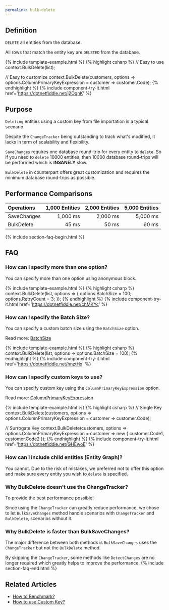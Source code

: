 ```yaml
---
permalink: bulk-delete
---
```


## Definition
`DELETE` all entities from the database.

All rows that match the entity key are `DELETED` from the database.

{% include template-example.html %} 
{% highlight csharp %}
// Easy to use
context.BulkDelete(list);

// Easy to customize
context.BulkDelete(customers, options => options.ColumnPrimaryKeyExpression = customer => customer.Code);
{% endhighlight %}
{% include component-try-it.html href='https://dotnetfiddle.net/j2OgnK' %}

## Purpose
`Deleting` entities using a custom key from file importation is a typical scenario.

Despite the `ChangeTracker` being outstanding to track what's modified, it lacks in term of scalability and flexibility.

`SaveChanges` requires one database round-trip for every entity to `delete`. So if you need to `delete` 10000 entities, then 10000 database round-trips will be performed which is **INSANELY** slow.

`BulkDelete` in counterpart offers great customization and requires the minimum database round-trips as possible.

## Performance Comparisons

| Operations      | 1,000 Entities | 2,000 Entities | 5,000 Entities |
| :-------------- | -------------: | -------------: | -------------: |
| SaveChanges     | 1,000 ms       | 2,000 ms       | 5,000 ms       |
| BulkDelete      | 45 ms          | 50 ms          | 60 ms          |

{% include section-faq-begin.html %}
## FAQ

### How can I specify more than one option?
You can specify more than one option using anonymous block.

{% include template-example.html %} 
{% highlight csharp %}
context.BulkDelete(list, options => {
	options.BatchSize = 100;
	options.RetryCount = 3;
});
{% endhighlight %}
{% include component-try-it.html href='https://dotnetfiddle.net/chMKYc' %}

### How can I specify the Batch Size?
You can specify a custom batch size using the `BatchSize` option.

Read more: [BatchSize](/batch-size)

{% include template-example.html %} 
{% highlight csharp %}
context.BulkDelete(list, options => options.BatchSize = 100);
{% endhighlight %}
{% include component-try-it.html href='https://dotnetfiddle.net/hnztHx' %}

### How can I specify custom keys to use?
You can specify custom key using the `ColumnPrimaryKeyExpression` option.

Read more: [ColumnPrimaryKeyExpression](/column-primary-key-expression)

{% include template-example.html %} 
{% highlight csharp %}
// Single Key
context.BulkDelete(customers, options => options.ColumnPrimaryKeyExpression = customer => customer.Code);

// Surrogate Key
context.BulkDelete(customers, options => options.ColumnPrimaryKeyExpression = customer => new { customer.Code1, customer.Code2 });
{% endhighlight %}
{% include component-try-it.html href='https://dotnetfiddle.net/GHEwoE' %}

### How can I include child entities (Entity Graph)?
You cannot. Due to the risk of mistakes, we preferred not to offer this option and make sure every entity you wish to `delete` is specified.

### Why BulkDelete doesn't use the ChangeTracker?
To provide the best performance possible!

Since using the `ChangeTracker` can greatly reduce performance, we chose to let `BulkSaveChanges` method handle scenarios with `ChangeTracker` and `BulkDelete`, scenarios without it.

### Why BulkDelete is faster than BulkSaveChanges?
The major difference between both methods is `BulkSaveChanges` uses the `ChangeTracker` but not the `BulkDelete` method.

By skipping the `ChangeTracker`, some methods like `DetectChanges` are no longer required which greatly helps to improve the performance.
{% include section-faq-end.html %}

## Related Articles

- [How to Benchmark?](benchmark)
- [How to use Custom Key?](custom-key)
